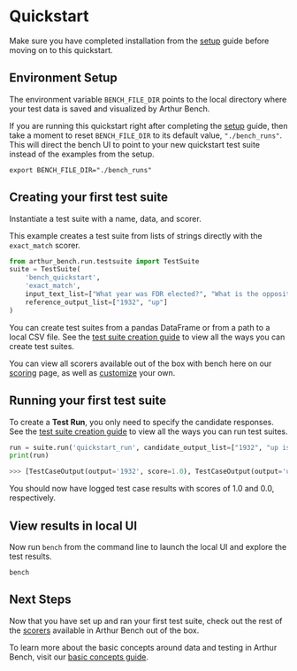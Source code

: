 # Quickstart

Make sure you have completed installation from the [setup](setup.md) guide before moving on to this quickstart.

## Environment Setup

The environment variable `BENCH_FILE_DIR` points to the local directory where your test data is saved and visualized by Arthur Bench.

If you are running this quickstart right after completing the [setup](setup.md) guide, then take a moment to reset `BENCH_FILE_DIR` to its default value, `"./bench_runs"`. This will direct the bench UI to point to your new quickstart test suite instead of the examples from the setup.

```
export BENCH_FILE_DIR="./bench_runs"
```

## Creating your first test suite

Instantiate a test suite with a name, data, and scorer.

This example creates a test suite from lists of strings directly with the `exact_match` scorer. 

```python
from arthur_bench.run.testsuite import TestSuite
suite = TestSuite(
    'bench_quickstart', 
    'exact_match',
    input_text_list=["What year was FDR elected?", "What is the opposite of down?"], 
    reference_output_list=["1932", "up"]
)
```

You can create test suites from a pandas DataFrame or from a path to a local CSV file. See the [test suite creation guide](creating_test_suites.md) to view all the ways you can create test suites.

You can view all scorers available out of the box with bench here on our [scoring](scoring.md) page, as well as [customize](custom_scoring.md) your own.

## Running your first test suite

To create a **Test Run**, you only need to specify the candidate responses. See the [test suite creation guide](creating_test_suites.md) to view all the ways you can run test suites.

```python
run = suite.run('quickstart_run', candidate_output_list=["1932", "up is the opposite of down"])
print(run)
```

```python
>>> [TestCaseOutput(output='1932', score=1.0), TestCaseOutput(output='up is the opposite of down', score=0.0)]
```

You should now have logged test case results with scores of 1.0 and 0.0, respectively.

## View results in local UI

Now run `bench` from the command line to launch the local UI and explore the test results.

```
bench
```

## Next Steps

Now that you have set up and ran your first test suite, check out the rest of the [scorers](scoring.md) available in Arthur Bench out of the box. 

To learn more about the basic concepts around data and testing in Arthur Bench, visit our [basic concepts guide](concepts.md).


